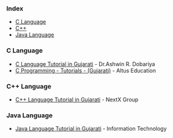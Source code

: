 ### Index 

* [C Language](#C)
* [C++](#cpp)
* [Java Language](#Java)

###  <a id="C"></a>C Language


* [C Language Tutorial in Gujarati](https://youtube.com/playlist?list=PLWZSJXNkvgSekYRJNXITMtniu1A9Ad1ip) - Dr.Ashwin R. Dobariya
* [C Programming - Tutorials - (Gujarati)](https://youtube.com/playlist?list=PLWRTD8rr8hL1ewzfAZhi1aUGF2OyYqtFk) - Altus Education

###  <a id="C++"></a>C++ Language

* [C++ Language Tutorial in Gujarati](https://youtube.com/playlist?list=PL3goAh_xm0h6y_eQb3nvH-R8Sge3E7CmK) - NextX Group

###  <a id="Java"></a>Java Language

* [Java Language Tutorial in Gujarati](https://youtube.com/playlist?list=PLoLM2nmBY8ibBAIwpFWn5WdXZtmh4OZYf) - Information Technology 

